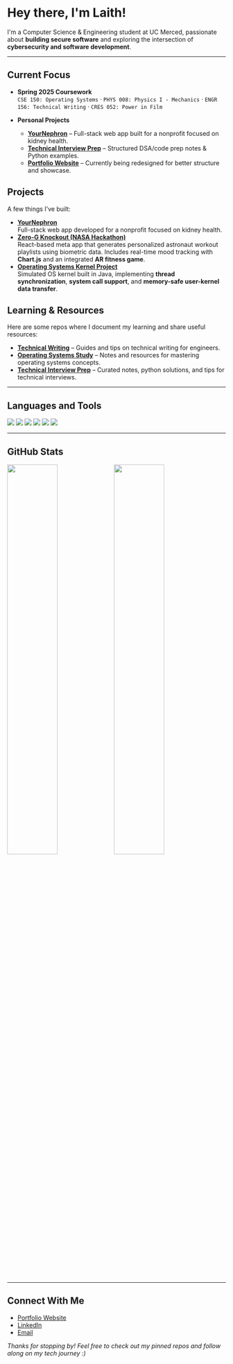 # Hey there, I'm Laith!

I'm a Computer Science & Engineering student at UC Merced, passionate about **building secure software** and exploring the intersection of **cybersecurity and software development**.

---

## Current Focus

- **Spring 2025 Coursework**  
  `CSE 150: Operating Systems` · `PHYS 008: Physics I - Mechanics` · `ENGR 156: Technical Writing` · `CRES 052: Power in Film`

- **Personal Projects**  
  - [**YourNephron**](https://github.com/laithdarras/YourNephron) – Full-stack web app built for a nonprofit focused on kidney health.  
  - [**Technical Interview Prep**](https://github.com/laithdarras/technical_interview_prep/) – Structured DSA/code prep notes & Python examples.  
  - [**Portfolio Website**](https://laith.vercel.app/) – Currently being redesigned for better structure and showcase.

## Projects

A few things I’ve built:

- [**YourNephron**](https://github.com/laithdarras/YourNephron)  
  Full-stack web app developed for a nonprofit focused on kidney health.
- [**Zero-G Knockout (NASA Hackathon)**](https://github.com/laithdarras/Cosmic-Pioneers)  
  React-based meta app that generates personalized astronaut workout playlists using biometric data. Includes real-time mood tracking with **Chart.js** and an integrated **AR fitness game**.
- [**Operating Systems Kernel Project**](https://github.com/laithdarras/Operating-Systems-Kernel-Project)  
  Simulated OS kernel built in Java, implementing **thread synchronization**, **system call support**, and **memory-safe user-kernel data transfer**.

## Learning & Resources

Here are some repos where I document my learning and share useful resources:
- [**Technical Writing**](https://github.com/laithdarras/technical-writing/tree/main) – Guides and tips on technical writing for engineers.
- [**Operating Systems Study**](https://github.com/laithdarras/operating-systems-study) – Notes and resources for mastering operating systems concepts.
- [**Technical Interview Prep**](https://github.com/laithdarras/technical_interview_prep) – Curated notes, python solutions, and tips for technical interviews.

---

## Languages and Tools

<p align="left">
  <img src="https://img.shields.io/badge/Python-3776AB?style=for-the-badge&logo=python&logoColor=white"/>
  <img src="https://img.shields.io/badge/JavaScript-F7DF1E?style=for-the-badge&logo=javascript&logoColor=black"/>
  <img src="https://img.shields.io/badge/React-20232A?style=for-the-badge&logo=react&logoColor=61DAFB"/>
  <img src="https://img.shields.io/badge/Linux-FCC624?style=for-the-badge&logo=linux&logoColor=black"/>
  <img src="https://img.shields.io/badge/Docker-2496ED?style=for-the-badge&logo=docker&logoColor=white"/>
  <img src="https://img.shields.io/badge/Git-F05032?style=for-the-badge&logo=git&logoColor=white"/>
</p>

---

## GitHub Stats

<p align="left">
  <img src="https://github-readme-stats.vercel.app/api?username=laithdarras&show_icons=true&theme=dark&count_private=true" width="48%" />
  <img src="https://github-readme-stats.vercel.app/api/top-langs/?username=laithdarras&layout=compact&theme=dark" width="48%" />
</p>

---

## Connect With Me

- [Portfolio Website](https://laithdarras.github.io)  
- [LinkedIn](https://linkedin.com/in/laith-darras/)  
- [Email](mailto:laith.s.darras@gmail.com)

_Thanks for stopping by! Feel free to check out my pinned repos and follow along on my tech journey :)_
